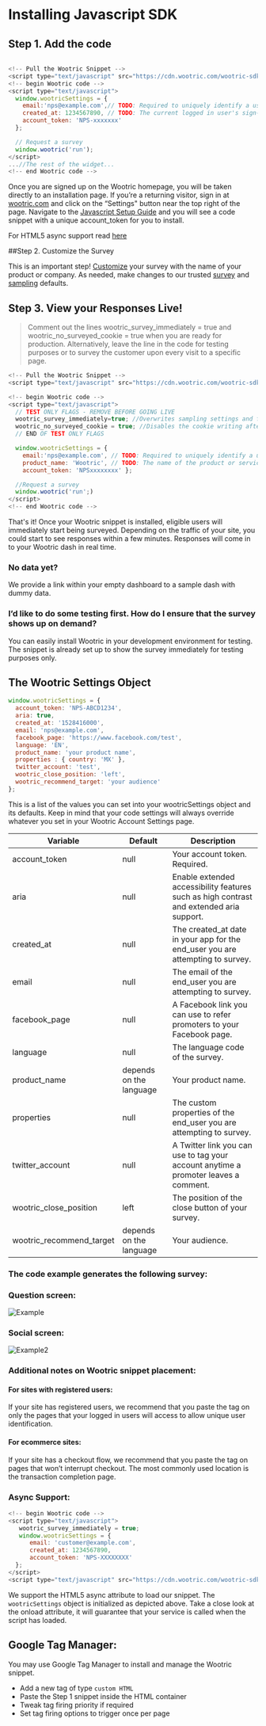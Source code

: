 # Installing Javascript SDK

## Step 1. ­Add the code
```javascript

<!-- Pull the Wootric Snippet -->
<script type="text/javascript" src="https://cdn.wootric.com/wootric-sdk.js"></script>
<!-- begin Wootric code -->
<script type="text/javascript">
  window.wootricSettings = {
    email:'nps@example.com',// TODO: Required to uniquely identify a user. Email is recommended but this can be any unique identifier.
    created_at: 1234567890, // TODO: The current logged in user's sign-up date as a Unix timestamp.
    account_token: 'NPS-xxxxxxx'
  };

  // Request a survey
  window.wootric('run');
</script>
...//The rest of the widget...
<!-- end Wootric code -->
```
Once you are signed up on the Wootric homepage, you will be taken directly to an installation
page. If you’re a returning visitor, sign in at [wootric.com](https://www.wootric.com/) and click on the “Settings" button near the top right of the page. Navigate to the [Javascript Setup Guide](https://app.wootric.com/install) and you will see a code snippet with a unique
account_token for you to install.

For HTML5 async support read [here](#async-support)

##Step 2. Customize the Survey

This is an important step! [Customize](https://app.wootric.com/user_settings/edit#!/survey-nps) your survey with the name of your product or company. As needed, make changes to our trusted [survey](https://app.wootric.com/user_settings/edit#!/survey-nps) and [sampling](https://app.wootric.com/user_settings/edit#!/sampling) defaults.

## Step 3. View your Responses Live!
> Comment out the lines wootric_survey_immediately = true and wootric_no_surveyed_cookie = true when you are ready for production. Alternatively, leave the line in the code for testing purposes or to survey the customer upon every visit to a specific page.

```javascript
<!-- Pull the Wootric Snippet -->
<script type="text/javascript" src="https://cdn.wootric.com/wootric-sdk.js"></script>

<!­­-- begin Wootric code ­­-->
<script type="text/javascript">
  // TEST ONLY FLAGS - REMOVE BEFORE GOING LIVE
  wootric_survey_immediately=true; //Overwrites sampling settings and forces the server to return true to all survey requests.
  wootric_no_surveyed_cookie = true; //Disables the cookie writing after a survey is taken effectively disabling any client side mechanisms to prevent multiple surveys from being rendered.
  // END OF TEST ONLY FLAGS

  window.wootricSettings = {
    email:'nps@example.com', // TODO: Required to uniquely identify a user. Email is recommended but this can be any unique identifier.
    product_name: 'Wootric', // TODO: The name of the product or service.
    account_token: 'NPS­xxxxxxxx' };

  //Request a survey
  window.wootric('run';)
</script>
<!--­­ end Wootric code ­­-->
```

That's it! Once your Wootric snippet is installed, eligible users will immediately start being surveyed.
Depending on the traffic of your site, you could start to see responses within a few minutes.
Responses will come in to your Wootric dash in real time.


### **No data yet?**
We provide a link within your empty dashboard to a sample dash with dummy
data.
### **I’d like to do some testing first. How do I ensure that the survey shows up on demand?**

You can easily install Wootric in your development environment for testing. The snippet is
already set up to show the survey immediately for testing purposes only.

## The Wootric Settings Object

```javascript
window.wootricSettings = {
  account_token: 'NPS-ABCD1234',
  aria: true,
  created_at: '1528416000',
  email: 'nps@example.com',
  facebook_page: 'https://www.facebook.com/test',
  language: 'EN',
  product_name: 'your product name',
  properties : { country: 'MX' },
  twitter_account: 'test',
  wootric_close_position: 'left',
  wootric_recommend_target: 'your audience'
};
```

This is a list of the values you can set into your wootricSettings object and its defaults.
Keep in mind that your code settings will always override whatever you set in your Wootric Account Settings page.

Variable | Default | Description
---- | ---- | -------
account_token | null | Your account token. Required.
aria | null | Enable extended accessibility features such as high contrast and extended aria support.
created_at | null | The created_at date in your app for the end_user you are attempting to survey.
email | null | The email of the end_user you are attempting to survey.
facebook_page | null | A Facebook link you can use to refer promoters to your Facebook page.
language | null | The language code of the survey.
product_name | depends on the language | Your product name. 
properties | null | The custom properties of the end_user you are attempting to survey.
twitter_account | null | A Twitter link you can use to tag your account anytime a promoter leaves a comment.
wootric_close_position | left | The position of the close button of your survey.
wootric_recommend_target | depends on the language | Your audience.

### The code example generates the following survey:

### Question screen:
![Example](https://user-images.githubusercontent.com/316711/47119535-0d604700-d220-11e8-8111-1d980d6866e6.png)
### Social screen:
![Example2](https://user-images.githubusercontent.com/316711/47119536-0d604700-d220-11e8-88f9-61ce4001c17e.png)

### Additional notes on Wootric snippet placement:

#### For sites with registered users:
If your site has registered users, we recommend that you
paste the tag on only the pages that your logged in users will access to allow unique user
identification.

#### For ecommerce sites:
If your site has a checkout flow, we recommend that you paste the tag
on pages that won’t interrupt checkout. The most commonly used location is the transaction
completion page.

### Async Support:
``` js
<!-- begin Wootric code -->
<script type="text/javascript">
   wootric_survey_immediately = true;
   window.wootricSettings = {
      email: 'customer@example.com',
      created_at: 1234567890,
      account_token: 'NPS-XXXXXXXX'
  };
</script>
<script type="text/javascript" src="https://cdn.wootric.com/wootric-sdk.js" async onload="window.wootric('run')"></script>
```

We support the HTML5 async attribute to load our snippet.
The `wootricSettings` object is initialized as depicted above.
Take a close look at the onload attribute, it will guarantee that your service is called when the script has loaded.

## Google Tag Manager:
You may use Google Tag Manager to install and manage the Wootric snippet.

- Add a new tag of type `custom HTML`
- Paste the Step 1 snippet inside the HTML container
- Tweak tag firing priority if required
- Set tag firing options to trigger once per page